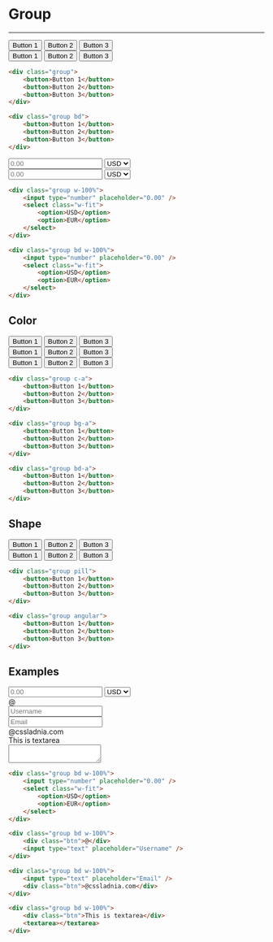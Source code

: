 # Group

---

<div class="group">
    <button>Button 1</button>
    <button>Button 2</button>
    <button>Button 3</button>
</div>

<div class="h-6"></div>

<div class="group bd">
    <button>Button 1</button>
    <button>Button 2</button>
    <button>Button 3</button>
</div>

```html
<div class="group">
    <button>Button 1</button>
    <button>Button 2</button>
    <button>Button 3</button>
</div>

<div class="group bd">
    <button>Button 1</button>
    <button>Button 2</button>
    <button>Button 3</button>
</div>
```

<div class="group w-100%">
    <input type="number" placeholder="0.00" />
    <select class="w-fit">
        <option>USD</option>
        <option>EUR</option>
    </select>
</div>

<div class="h-6"></div>

<div class="group bd w-100%">
    <input type="number" placeholder="0.00" />
    <select class="w-fit">
        <option>USD</option>
        <option>EUR</option>
    </select>
</div>

```html
<div class="group w-100%">
    <input type="number" placeholder="0.00" />
    <select class="w-fit">
        <option>USD</option>
        <option>EUR</option>
    </select>
</div>

<div class="group bd w-100%">
    <input type="number" placeholder="0.00" />
    <select class="w-fit">
        <option>USD</option>
        <option>EUR</option>
    </select>
</div>
```

## Color

<div class="group c-a">
    <button>Button 1</button>
    <button>Button 2</button>
    <button>Button 3</button>
</div>

<div class="h-6"></div>

<div class="group bg-a">
    <button>Button 1</button>
    <button>Button 2</button>
    <button>Button 3</button>
</div>

<div class="h-6"></div>

<div class="group bd-a">
    <button>Button 1</button>
    <button>Button 2</button>
    <button>Button 3</button>
</div>

```html
<div class="group c-a">
    <button>Button 1</button>
    <button>Button 2</button>
    <button>Button 3</button>
</div>

<div class="group bg-a">
    <button>Button 1</button>
    <button>Button 2</button>
    <button>Button 3</button>
</div>

<div class="group bd-a">
    <button>Button 1</button>
    <button>Button 2</button>
    <button>Button 3</button>
</div>
```

## Shape

<div class="group pill">
    <button>Button 1</button>
    <button>Button 2</button>
    <button>Button 3</button>
</div>

<div class="h-6"></div>

<div class="group angular">
    <button>Button 1</button>
    <button>Button 2</button>
    <button>Button 3</button>
</div>

```html
<div class="group pill">
    <button>Button 1</button>
    <button>Button 2</button>
    <button>Button 3</button>
</div>

<div class="group angular">
    <button>Button 1</button>
    <button>Button 2</button>
    <button>Button 3</button>
</div>
```

## Examples

<div class="group bd w-100%">
    <input type="number" placeholder="0.00" />
    <select class="w-fit">
        <option>USD</option>
        <option>EUR</option>
    </select>
</div>

<div class="h-6"></div>

<div class="group bd w-100%">
    <div class="btn">@</div>
    <input type="text" placeholder="Username" />
</div>

<div class="h-6"></div>

<div class="group bd w-100%">
    <input type="text" placeholder="Email" />
    <div class="btn">@cssladnia.com</div>
</div>

<div class="h-6"></div>

<div class="group bd w-100%">
    <div class="btn">This is textarea</div>
    <textarea></textarea>
</div>

```html
<div class="group bd w-100%">
    <input type="number" placeholder="0.00" />
    <select class="w-fit">
        <option>USD</option>
        <option>EUR</option>
    </select>
</div>

<div class="group bd w-100%">
    <div class="btn">@</div>
    <input type="text" placeholder="Username" />
</div>

<div class="group bd w-100%">
    <input type="text" placeholder="Email" />
    <div class="btn">@cssladnia.com</div>
</div>

<div class="group bd w-100%">
    <div class="btn">This is textarea</div>
    <textarea></textarea>
</div>
```
